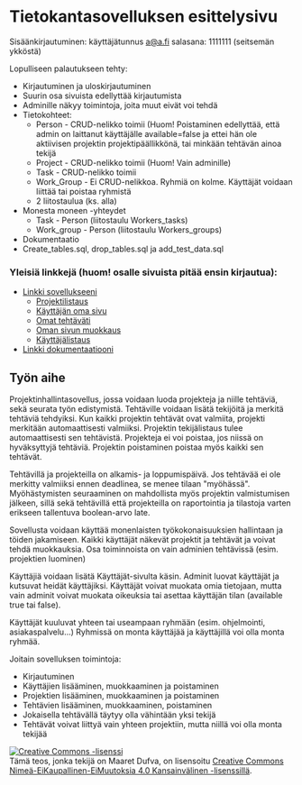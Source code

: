 # Tietokantasovelluksen esittelysivu

Sisäänkirjautuminen: käyttäjätunnus a@a.fi salasana: 1111111 (seitsemän ykköstä)

Lopulliseen palautukseen tehty:

* Kirjautuminen ja uloskirjautuminen
* Suurin osa sivuista edellyttää kirjautumista
* Adminille näkyy toimintoja, joita muut eivät voi tehdä
* Tietokohteet:
  * Person - CRUD-nelikko toimii (Huom! Poistaminen edellyttää, että admin on laittanut käyttäjälle available=false ja ettei hän ole aktiivisen projektin projektipäällikkönä, tai minkään tehtävän ainoa tekijä
  * Project - CRUD-nelikko toimii (Huom! Vain adminille)
  * Task - CRUD-nelikko toimii
  * Work_Group - Ei CRUD-nelikkoa. Ryhmiä on kolme. Käyttäjät voidaan liittää tai poistaa ryhmistä
  * 2 liitostaulua (ks. alla)
* Monesta moneen -yhteydet
  * Task - Person (liitostaulu Workers_tasks)
  * Work_group - Person (liitostaulu Workers_groups)
* Dokumentaatio
* Create_tables.sql, drop_tables.sql ja add_test_data.sql


### Yleisiä linkkejä (huom! osalle sivuista pitää ensin kirjautua):

* [Linkki sovellukseeni](http://madufva.users.cs.helsinki.fi/tsoha)
  * [Projektilistaus](http://madufva.users.cs.helsinki.fi/tsoha/projektit)
  * [Käyttäjän oma sivu](http://madufva.users.cs.helsinki.fi/tsoha/kayttajat/1)
  * [Omat tehtäväti](http://madufva.users.cs.helsinki.fi/tsoha/projektit/omattehtavat)
  * [Oman sivun muokkaus](http://madufva.users.cs.helsinki.fi/tsoha/kayttajat/1/muokkaa)
  * [Käyttäjälistaus](http://madufva.users.cs.helsinki.fi/tsoha/kayttajat)
* [Linkki dokumentaatiooni](doc/dokumentaatio.pdf)

## Työn aihe

Projektinhallintasovellus, jossa voidaan luoda projekteja ja niille tehtäviä, sekä seurata työn edistymistä.
Tehtäville voidaan lisätä tekijöitä ja merkitä tehtäviä tehdyiksi. Kun kaikki projektin tehtävät ovat valmiita,
projekti merkitään automaattisesti valmiiksi. Projektin tekijälistaus tulee automaattisesti sen tehtävistä.
Projekteja ei voi poistaa, jos niissä on hyväksyttyjä tehtäviä. Projektin poistaminen poistaa myös kaikki sen tehtävät.

Tehtävillä ja projekteilla on alkamis- ja loppumispäivä. Jos tehtävää ei ole merkitty valmiiksi ennen deadlinea, se menee tilaan "myöhässä". Myöhästymisten seuraaminen on mahdollista myös projektin valmistumisen jälkeen, sillä sekä tehtävillä että projekteilla on raportointia ja tilastoja varten erikseen tallentuva boolean-arvo late.

Sovellusta voidaan käyttää monenlaisten työkokonaisuuksien hallintaan ja töiden jakamiseen. Kaikki käyttäjät näkevät projektit ja tehtävät ja voivat tehdä muokkauksia. Osa toiminnoista on vain adminien tehtävissä (esim. projektien luominen)

Käyttäjiä voidaan lisätä Käyttäjät-sivulta käsin. Adminit luovat käyttäjät ja kutsuvat heidät käyttäjiksi. Käyttäjät voivat muokata omia tietojaan, mutta vain adminit voivat muokata oikeuksia tai asettaa käyttäjän tilan (available true tai false).

Käyttäjät kuuluvat yhteen tai useampaan ryhmään (esim. ohjelmointi, asiakaspalvelu...) Ryhmissä on monta käyttäjää ja käyttäjillä voi olla monta ryhmää.

Joitain sovelluksen toimintoja:
* Kirjautuminen
* Käyttäjien lisääminen, muokkaaminen ja poistaminen
* Projektien lisääminen, muokkaaminen ja poistaminen
* Tehtävien lisääminen, muokkaaminen, poistaminen
* Jokaisella tehtävällä täytyy olla vähintään yksi tekijä
* Tehtävät voivat liittyä vain yhteen projektiin, mutta niillä voi olla monta tekijää








<a rel="license" href="http://creativecommons.org/licenses/by-nc-nd/4.0/"><img alt="Creative Commons -lisenssi" style="border-width:0" src="https://i.creativecommons.org/l/by-nc-nd/4.0/88x31.png" /></a><br />Tämä teos, jonka tekijä on <span xmlns:cc="http://creativecommons.org/ns#" property="cc:attributionName">Maaret Dufva</span>, on lisensoitu <a rel="license" href="http://creativecommons.org/licenses/by-nc-nd/4.0/">Creative Commons Nimeä-EiKaupallinen-EiMuutoksia 4.0 Kansainvälinen  -lisenssillä</a>.
